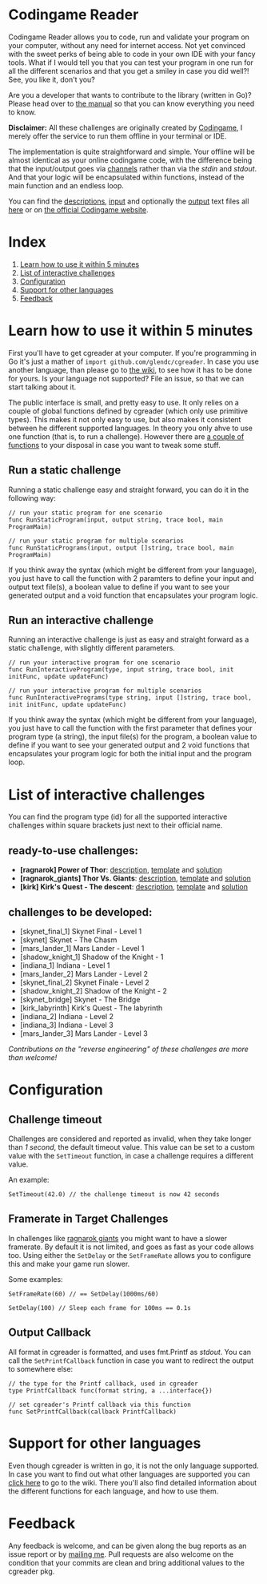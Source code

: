 Codingame Reader
=================

Codingame Reader allows you to code, run and validate your program on your computer, without any need for internet access. Not yet convinced with the sweet perks of being able to code in your own IDE with your fancy tools. What if I would tell you that you can test your program in one run for all the different scenarios and that you get a smiley in case you did well?! See, you like it, don't you?

Are you a developer that wants to contribute to the library (written in Go)? Please head over to [the manual](https://github.com/GlenDC/cgreader/wiki/manual) so that you can know everything you need to know.

**Disclaimer:** All these challenges are originally created by [Codingame](http://www.codingame.com), I merely offer the service to run them offline in your terminal or IDE. 

The implementation is quite straightforward and simple. Your offline will be almost identical as your online codingame code, with the difference being that the input/output goes via [channels](http://golang.org/doc/effective_go.html#channels) rather than via the _stdin_ and _stdout_. And that your logic will be encapsulated within functions, instead of the main function and an endless loop.

You can find the [descriptions](https://github.com/GlenDC/Codingame/tree/master/descriptions), [input](https://github.com/GlenDC/Codingame/tree/master/input) and optionally the [output](https://github.com/GlenDC/Codingame/tree/master/output) text files all [here](https://github.com/glendc/Codingame) or on [the official Codingame website](http://www.codingame.com).

# Index

1. [Learn how to use it within 5 minutes](#learn-how-to-use-it-within-5-minutes)
1. [List of interactive challenges](#list-of-interactive-challenges)
1. [Configuration](#configuration)
1. [Support for other languages](#support-for-other-languages)
1. [Feedback](#feedback)

# Learn how to use it within 5 minutes

First you'll have to get cgreader at your computer. If you're programming in Go it's just a mather of ``import github.com/glendc/cgreader``. In case you use another language, than please go to [the wiki](https://github.com/GlenDC/cgreader/wiki), to see how it has to be done for yours. Is your language not supported? File an issue, so that we can start talking about it.

The public interface is small, and pretty easy to use. It only relies on a couple of global functions defined by cgreader (which only use primitive types). This makes it not only easy to use, but also makes it consistent between he different supported languages. In theory you only ahve to use one function (that is, to run a challenge). However there are [a couple of functions](#configuration) to your disposal in case you want to tweak some stuff.

## Run a static challenge

Running a static challenge easy and straight forward, you can do it in the following way:

    // run your static program for one scenario
    func RunStaticProgram(input, output string, trace bool, main ProgramMain)

    // run your static program for multiple scenarios
    func RunStaticPrograms(input, output []string, trace bool, main ProgramMain)

If you think away the syntax (which might be different from your language), you just have to call the function with 2 paramters to define your input and output text file(s), a boolean value to define if you want to see your generated output and a void function that encapsulates your program logic.

## Run an interactive challenge

Running an interactive challenge is just as easy and straight forward as a static challenge, with slightly different parameters.

    // run your interactive program for one scenario
    func RunInteractiveProgram(type, input string, trace bool, init initFunc, update updateFunc)

    // run your interactive program for multiple scenarios
    func RunInteractivePrograms(type string, input []string, trace bool, init initFunc, update updateFunc)

If you think away the syntax (which might be different from your language), you just have to call the function with the first parameter that defines your program type (a string), the input file(s) for the program, a boolean value to define if you want to see your generated output and 2 void functions that encapsulates your program logic for both the initial input and the program loop.

# List of interactive challenges

You can find the program type (id) for all the supported interactive challenges within square brackets just next to their official name.

## ready-to-use challenges:

* **[ragnarok] Power of Thor**: [description](https://raw.githubusercontent.com/GlenDC/Codingame/master/descriptions/ragnarok.md), [template](https://github.com/GlenDC/Codingame/blob/master/templates/go/ragnarok.go) and [solution](https://github.com/GlenDC/Codingame/blob/master/solutions/go/ragnarok.go)
* **[ragnarok_giants] Thor Vs. Giants**: [description](https://raw.githubusercontent.com/GlenDC/Codingame/master/descriptions/ragnarok_giants.md), [template](https://github.com/GlenDC/Codingame/blob/master/templates/go/ragnarok_giants.go) and [solution](https://github.com/GlenDC/Codingame/blob/master/solutions/go/ragnarok_giants.go)
* **[kirk] Kirk's Quest - The descent**: [description](https://raw.githubusercontent.com/GlenDC/Codingame/master/descriptions/kirk.md), [template](https://github.com/GlenDC/Codingame/blob/master/templates/go/kirk.go) and [solution](https://github.com/GlenDC/Codingame/blob/master/solutions/go/kirk.go)

## challenges to be developed:

* [skynet\_final\_1] Skynet Final - Level 1
* [skynet] Skynet - The Chasm
* [mars\_lander\_1] Mars Lander - Level 1
* [shadow\_knight\_1] Shadow of the Knight - 1
* [indiana\_1] Indiana - Level 1
* [mars\_lander\_2] Mars Lander - Level 2
* [skynet\_final\_2] Skynet Finale - Level 2
* [shadow\_knight\_2] Shadow of the Knight - 2
* [skynet\_bridge] Skynet - The Bridge
* [kirk\_labyrinth] Kirk's Quest - The labyrinth
* [indiana\_2] Indiana - Level 2
* [indiana\_3] Indiana - Level 3
* [mars\_lander\_3] Mars Lander - Level 3

_Contributions on the "reverse engineering" of these challenges are more than welcome!_
    
# Configuration

## Challenge timeout

Challenges are considered and reported as invalid, when they take longer than _1 second_, the default timeout value. This value can be set to a custom value with the ``SetTimeout`` function, in case a challenge requires a different value.

An example:

    SetTimeout(42.0) // the challenge timeout is now 42 seconds

## Framerate in Target Challenges

In challenges like [ragnarok giants](https://raw.githubusercontent.com/GlenDC/Codingame/master/descriptions/ragnarok_giants.md) you might want to have a slower framerate. By default it is not limited, and goes as fast as your code allows too. Using either the ``SetDelay`` or the ``SetFrameRate`` allows you to configure this and make your game run slower.

Some examples:

    SetFrameRate(60) // == SetDelay(1000ms/60)
    
    SetDelay(100) // Sleep each frame for 100ms == 0.1s

## Output Callback

All format in cgreader is formatted, and uses fmt.Printf as _stdout_. You can call the ``SetPrintfCallback`` function in case you want to redirect the output to somewhere else:

    // the type for the Printf callback, used in cgreader
    type PrintfCallback func(format string, a ...interface{})
    
    // set cgreader's Printf callback via this function
    func SetPrintfCallback(callback PrintfCallback)

# Support for other languages

Even though cgreader is written in go, it is not the only language supported. In case you want to find out what other languages are supported you can [click here](https://github.com/GlenDC/cgreader/wiki) to go to the wiki. There you'll also find detailed information about the different functions for each language, and how to use them.

# Feedback

Any feedback is welcome, and can be given along the bug reports as an issue report or by [mailing me](mailto:contact@glendc.com). Pull requests are also welcome on the condition that your commits are clean and bring additional values to the cgreader pkg.
